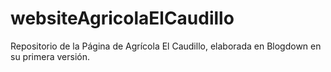 # websiteAgricolaElCaudillo

Repositorio de la Página de Agrícola El Caudillo, elaborada en Blogdown en su primera versión. 
